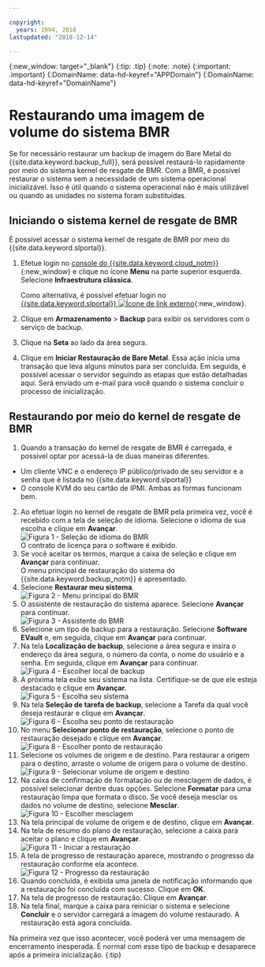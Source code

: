 ```yaml
---

copyright:
  years: 1994, 2018
lastupdated: "2018-12-14"

---
```

{:new_window: target="_blank"}
{:tip: .tip}
{:note: .note}
{:important: .important}
{:DomainName: data-hd-keyref="APPDomain"}
{:DomainName: data-hd-keyref="DomainName"}

# Restaurando uma imagem de volume do sistema BMR

Se for necessário restaurar um backup de imagem do Bare Metal do {{site.data.keyword.backup_full}}, será
possível restaurá-lo rapidamente por meio do sistema kernel de resgate de BMR. Com a BMR, é possível restaurar
o sistema sem a necessidade de um sistema operacional inicializável. Isso é útil quando o sistema operacional não é mais utilizável ou quando as unidades no sistema foram substituídas.

## Iniciando o sistema kernel de resgate de BMR

É possível acessar o sistema kernel de resgate de BMR por meio do {{site.data.keyword.slportal}}.
1. Efetue login no [console do {{site.data.keyword.cloud_notm}}](https://{DomainName}/catalog/){:new_window} e clique no ícone **Menu** na parte superior esquerda. Selecione **Infraestrutura clássica**.

   Como alternativa, é possível efetuar login no [{{site.data.keyword.slportal}} ![Ícone de link externo](../../icons/launch-glyph.svg "Ícone de link externo")](https://control.softlayer.com/){:new_window}.
2. Clique em **Armazenamento** > **Backup** para exibir os
servidores com o serviço de backup.
3. Clique na **Seta** ao lado da área segura.
4. Clique em **Iniciar Restauração de Bare Metal**. Essa ação inicia uma transação
que leva alguns minutos para ser concluída. Em seguida, é possível acessar o servidor seguindo as etapas que estão detalhadas aqui. Será enviado um e-mail para você quando o sistema concluir o processo de inicialização.


## Restaurando por meio do kernel de resgate de BMR

1. Quando a transação do kernel de resgate de BMR é carregada, é possível optar por
acessá-la de duas maneiras diferentes.
  - Um cliente VNC e o endereço IP público/privado de seu servidor e a senha que é listada no
{{site.data.keyword.slportal}}
  - O console KVM do seu cartão de IPMI.
  Ambas as formas funcionam bem.
2. Ao efetuar login no kernel de resgate de BMR pela primeira vez, você é recebido com a tela
de seleção de idioma. Selecione o idioma de sua escolha e clique em **Avançar**.
<br/>![Figura 1 - Seleção de idioma do BMR](/images/bmr1.png)<br/> O contrato de licença para o software é exibido.
3. Se você aceitar os termos, marque a caixa de seleção e clique em **Avançar** para continuar. <br/> O menu principal de restauração do sistema do {{site.data.keyword.backup_notm}} é apresentado.
4. Selecione **Restaurar meu sistema**.
<br/>![Figura 2 - Menu principal do BMR](/images/bmr2.png)
5. O assistente de restauração do sistema aparece. Selecione **Avançar** para continuar.
<br/>![Figura 3 - Assistente do BMR](/images/bmr3.png)
6. Selecione um tipo de backup para a restauração. Selecione **Software EVault** e,
em seguida, clique em **Avançar** para continuar.
7. Na tela **Localização de backup**, selecione a área segura e insira o endereço da
área segura, o número da conta, o nome do usuário e a senha. Em seguida, clique em **Avançar** para continuar.
<br/>![Figura 4 - Escolher local de backup](/images/bmr4.png)
8. A próxima tela exibe seu sistema na lista. Certifique-se de que ele esteja destacado e clique em **Avançar**.
<br/>![Figura 5 - Escolha seu sistema](/images/bmr5.png)
9. Na tela **Seleção de tarefa de backup**, selecione a Tarefa da qual você deseja restaurar e clique em **Avançar**.
<br/>![Figura 6 - Escolha seu ponto de restauração](/images/bmr6.png)
10. No menu **Selecionar ponto de restauração**, selecione o ponto de restauração desejado e clique em **Avançar**.
<br/>![Figura 8 - Escolher ponto de restauração](/images/bmr8.png)
11. Selecione os volumes de origem e de destino. Para restaurar a origem para o destino, arraste o
volume de origem para o volume de destino.
<br/>![Figura 9 - Selecionar volume de origem e destino](/images/bmr9.png)
12. Na caixa de confirmação de formatação ou de mesclagem de dados, é possível selecionar dentre duas opções. Selecione **Formatar** para uma restauração limpa que formata o disco. Se você deseja
mesclar os dados no volume de destino, selecione **Mesclar**.
<br/>![Figura 10 - Escolher mesclagem](/images/bmr10.png)
13. Na tela principal de volume de origem e de destino, clique em **Avançar**.
14. Na tela de resumo do plano de restauração, selecione a caixa para aceitar o plano e clique em
**Avançar**.
<br/>![Figura 11 - Iniciar a restauração](/images/bmr11.png)
15. A tela de progresso de restauração aparece, mostrando o progresso da restauração conforme ela acontece.
<br/>![Figura 12 - Progresso da restauração](/images/bmr12.png)
16. Quando concluída, é exibida uma janela de notificação informando que a restauração foi
concluída com sucesso. Clique em **OK**.
17. Na tela de progresso de restauração. Clique em **Avançar**.
18. Na tela final, marque a caixa para reiniciar o sistema e selecione **Concluir** e o servidor carregará a imagem do volume restaurado.
  A restauração está agora concluída. <br/>

  Na primeira vez que isso acontecer, você poderá ver uma mensagem de encerramento inesperada. É normal com esse tipo de backup e desaparece após a primeira inicialização.
  {:tip}
